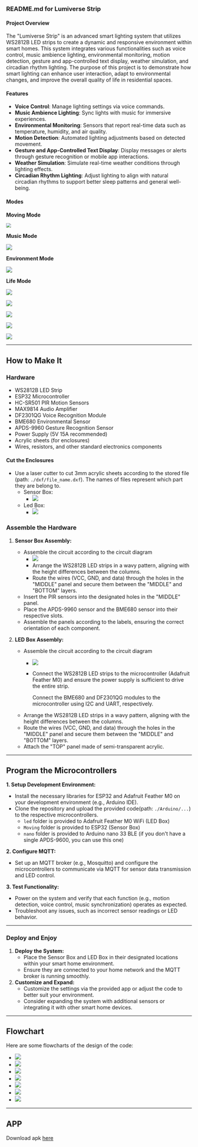 ### README.md for Lumiverse Strip

#### Project Overview

The "Lumiverse Strip" is an advanced smart lighting system that utilizes WS2812B LED strips to create a dynamic and responsive environment within smart homes. This system integrates various functionalities such as voice control, music ambience lighting, environmental monitoring, motion detection, gesture and app-controlled text display, weather simulation, and circadian rhythm lighting. The purpose of this project is to demonstrate how smart lighting can enhance user interaction, adapt to environmental changes, and improve the overall quality of life in residential spaces.

#### Features

- **Voice Control**: Manage lighting settings via voice commands.
- **Music Ambience Lighting**: Sync lights with music for immersive experiences.
- **Environmental Monitoring**: Sensors that report real-time data such as temperature, humidity, and air quality.
- **Motion Detection**: Automated lighting adjustments based on detected movement.
- **Gesture and App-Controlled Text Display**: Display messages or alerts through gesture recognition or mobile app interactions.
- **Weather Simulation**: Simulate real-time weather conditions through lighting effects.
- **Circadian Rhythm Lighting**: Adjust lighting to align with natural circadian rhythms to support better sleep patterns and general well-being.



#### Modes

**Moving Mode**

<img src="docs/asset/Moving_mode.jpg" style="zoom:80%;" />



**Music Mode**

![](/docs/asset/MUSIC_MODE.jpg)



**Environment Mode**

![](.\docs\asset\ENVRIONMENT_MODE.jpg)



**Life Mode**

![](.\docs\asset\WEATHER_MODE.jpg)

![](.\docs\asset\Thuderstorm.jpg)

![](.\docs\asset\SUNRISE_!.jpg)

![](.\docs\asset\sunrise2.jpg)

![](.\docs\asset\sunrise3.jpg)

****

## How to Make It

### Hardware

* WS2812B LED Strip
* ESP32 Microcontroller
* HC-SR501 PIR Motion Sensors
* MAX9814 Audio Amplifier
* DF2301QG Voice Recognition Module
* BME680 Environmental Sensor
* APDS-9960 Gesture Recognition Sensor
* Power Supply (5V 15A recommended)
* Acrylic sheets (for enclosures)
* Wires, resistors, and other standard electronics components

####  Cut the Enclosures 

* Use a laser cutter to cut 3mm acrylic sheets according to the stored file (path: `./dxf/file_name.dxf`). The names of files represent which part they are belong to.
  * Sensor Box:
    * ![](\docs\asset\layoutSen.jpg)
  * Led Box:
    * ![](\docs\asset\layoutLED.jpg)

### Assemble the Hardware

1. **Sensor Box Assembly:**

   * Assemble the circuit according to the circuit diagram
     * ![](\docs\asset\sen_cir.png)
     * Arrange the WS2812B LED strips in a wavy pattern, aligning with the height differences between the columns.
     * Route the wires (VCC, GND, and data) through the holes in the "MIDDLE" panel and secure them between the "MIDDLE" and "BOTTOM" layers.

   - Insert the PIR sensors into the designated holes in the "MIDDLE" panel.
   - Place the APDS-9960 sensor and the BME680 sensor into their respective slots.
   - Assemble the panels according to the labels, ensuring the correct orientation of each component.

2. **LED Box Assembly:**

   * Assemble the circuit according to the circuit diagram

     * ![](\docs\asset\led_cir.png)

     * Connect the WS2812B LED strips to the microcontroller (Adafruit Feather M0) and ensure the power supply is sufficient to drive the entire strip.

       Connect the BME680 and DF2301QG modules to the microcontroller using I2C and UART, respectively.

   - Arrange the WS2812B LED strips in a wavy pattern, aligning with the height differences between the columns.
   - Route the wires (VCC, GND, and data) through the holes in the "MIDDLE" panel and secure them between the "MIDDLE" and "BOTTOM" layers.
   - Attach the "TOP" panel made of semi-transparent acrylic.

****

 ## Program the Microcontrollers 

**1. Setup Development Environment:**

- Install the necessary libraries for ESP32 and Adafruit Feather M0 on your development environment (e.g., Arduino IDE).
- Clone the repository and upload the provided code(path: `./Arduino/...`) to the respective microcontrollers.
  - `led` folder is provided to Adafruit Feather M0 WiFi (LED Box)
  - `Moving` folder is provided to ESP32 (Sensor Box)
  - `nano` folder is provided to Arduino nano 33 BLE (if you don't have a single APDS-9600, you can use this one)

**2. Configure MQTT:**

- Set up an MQTT broker (e.g., Mosquitto) and configure the microcontrollers to communicate via MQTT for sensor data transmission and LED control.

**3. Test Functionality:**

- Power on the system and verify that each function (e.g., motion detection, voice control, music synchronization) operates as expected.
- Troubleshoot any issues, such as incorrect sensor readings or LED behavior.

****

### Deploy and Enjoy

1. **Deploy the System:**
   - Place the Sensor Box and LED Box in their designated locations within your smart home environment.
   - Ensure they are connected to your home network and the MQTT broker is running smoothly.
2. **Customize and Expand:**
   - Customize the settings via the provided app or adjust the code to better suit your environment.
   - Consider expanding the system with additional sensors or integrating it with other smart home devices.

****

## Flowchart

Here are some flowcharts of the design of the code:

* ![](.\docs\asset\fc_sb.png)
* ![](.\docs\asset\fc__sb_loop.png)
* ![](.\docs\asset\fc_lb.png)
* ![](.\docs\asset\fc_lb_mom.png)
* ![](.\docs\asset\fc_lb_mum.png)
* ![](.\docs\asset\fc_lb_em.png)
* ![](.\docs\asset\fc_lb_lm.png)

****

## APP

Download apk [here](https://github.com/Hazzd12/dissertation_2024/releases/tag/v1.2.43)

